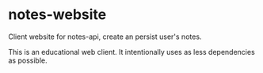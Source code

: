 # notes-website
Client website for notes-api, create an persist user's notes.

This is an educational web client. It intentionally uses as less dependencies as possible.